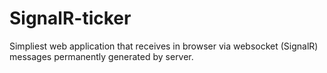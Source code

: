 # SignalR-ticker
Simpliest web application that receives in browser via websocket (SignalR) messages permanently generated by server.
